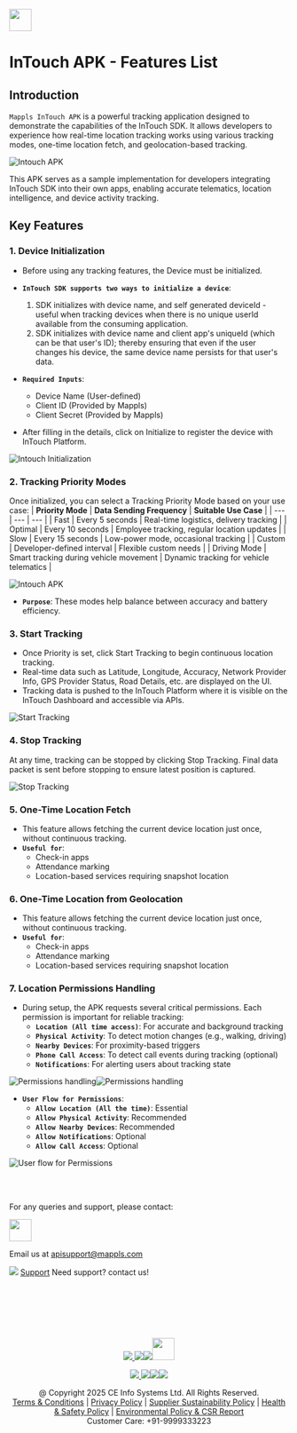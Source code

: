 [<img src="https://about.mappls.com/about/images/MAPPLS-MapmyIndia-logo.png" height="40"/> </p>](https://about.mappls.com/api/)

# InTouch APK - Features List

## **Introduction**

`Mappls InTouch APK` is a powerful tracking application designed to demonstrate the capabilities of the
InTouch SDK. It allows developers to experience how real-time location tracking works using various tracking
modes, one-time location fetch, and geolocation-based tracking.

![Intouch APK](/intouch_feature_list/docs/image1.jpg)

This APK serves as a sample implementation for developers integrating InTouch SDK into their own apps,
enabling accurate telematics, location intelligence, and device activity tracking.

## **Key Features**

### 1. **Device Initialization**
- Before using any tracking features, the Device must be initialized.
- **`InTouch SDK supports two ways to initialize a device`**:
   1. SDK initializes with device name, and self generated deviceId - useful when tracking devices when there is no unique userId available from the consuming application.
   2. SDK initializes with device name and client app's uniqueId (which can be that user's ID); thereby ensuring that even if the user changes his device, the same device name persists for that user's data.

- **`Required Inputs`**:
   - Device Name (User-defined)
   - Client ID (Provided by Mappls)
   - Client Secret (Provided by Mappls)
- After filling in the details, click on Initialize to register the device with InTouch Platform.

![Intouch Initialization](/intouch_feature_list/docs/Initialize_Intouch%20_apk.gif)

### 2. **Tracking Priority Modes**
   Once initialized, you can select a Tracking Priority Mode based on your use case:
   | **Priority Mode** | **Data Sending Frequency** | **Suitable Use Case** |
   | --- | --- | --- |
   | Fast | Every 5 seconds | Real-time logistics, delivery tracking |
   | Optimal | Every 10 seconds | Employee tracking, regular location updates |
   | Slow | Every 15 seconds | Low-power mode, occasional tracking |
   | Custom | Developer-defined interval | Flexible custom needs |
   | Driving Mode | Smart tracking during vehicle movement | Dynamic tracking for vehicle telematics |

![Intouch APK](/intouch_feature_list/docs/image2.png)

   - **`Purpose`**: These modes help balance between accuracy and battery efficiency.

### 3. **Start Tracking**
   - Once Priority is set, click Start Tracking to begin continuous location tracking.
   - Real-time data such as Latitude, Longitude, Accuracy, Network Provider Info, GPS Provider Status, Road Details, etc. are displayed on the UI.
   - Tracking data is pushed to the InTouch Platform where it is visible on the InTouch Dashboard and accessible via APIs.
  
![Start Tracking](/intouch_feature_list/docs/start_tracking.gif
)

### 4. **Stop Tracking**
   At any time, tracking can be stopped by clicking Stop Tracking. Final data packet is sent before stopping to ensure latest position is captured.

![Stop Tracking](/intouch_feature_list/docs/Stop_intouch_tracking.gif)

### 5. **One-Time Location Fetch**
   - This feature allows fetching the current device location just once, without continuous tracking.
   - **`Useful for`**:
      - Check-in apps
      - Attendance marking
      - Location-based services requiring snapshot location

### 6. **One-Time Location from Geolocation**
   - This feature allows fetching the current device location just once, without continuous tracking.
   - **`Useful for`**:
      - Check-in apps
      - Attendance marking
      - Location-based services requiring snapshot location
      
### 7. **Location Permissions Handling**
   - During setup, the APK requests several critical permissions. Each permission is important for reliable tracking:
      - **`Location (All time access)`**: For accurate and background tracking
      - **`Physical Activity`**: To detect motion changes (e.g., walking, driving)
      - **`Nearby Devices`**: For proximity-based triggers
      - **`Phone Call Access`**: To detect call events during tracking (optional)
      - **`Notifications`**: For alerting users about tracking state

![Permissions handling](/intouch_feature_list/docs/image3.png)![Permissions handling](/intouch_feature_list/docs/image4.png)

   - **`User Flow for Permissions`**:
      - **`Allow Location (All the time)`**: Essential
      - **`Allow Physical Activity`**: Recommended
      - **`Allow Nearby Devices`**: Recommended
      - **`Allow Notifications`**: Optional
      - **`Allow Call Access`**: Optional


![User flow for Permissions](/intouch_feature_list/docs/image5.png)


<br></br>

For any queries and support, please contact: 

[<img src="https://about.mappls.com/images/mappls-logo.svg" height="40"/> </p>](https://about.mappls.com/api/)
Email us at [apisupport@mappls.com](mailto:apisupport@mappls.com)


![](https://www.mapmyindia.com/api/img/icons/support.png)
[Support](https://about.mappls.com/contact/)
Need support? contact us!

<br></br>


<br></br>

[<p align="center"> <img src="https://www.mapmyindia.com/api/img/icons/stack-overflow.png"/> ](https://stackoverflow.com/questions/tagged/mappls-api)[![](https://www.mapmyindia.com/api/img/icons/blog.png)](https://about.mappls.com/blog/)[![](https://www.mapmyindia.com/api/img/icons/gethub.png)](https://github.com/Mappls-api)[<img src="https://mmi-api-team.s3.ap-south-1.amazonaws.com/API-Team/npm-logo.one-third%5B1%5D.png" height="40"/> </p>](https://www.npmjs.com/org/mapmyindia) 



[<p align="center"> <img src="https://www.mapmyindia.com/june-newsletter/icon4.png"/> ](https://www.facebook.com/Mapplsofficial)[![](https://www.mapmyindia.com/june-newsletter/icon2.png)](https://twitter.com/mappls)[![](https://www.mapmyindia.com/newsletter/2017/aug/llinkedin.png)](https://www.linkedin.com/company/mappls/)[![](https://www.mapmyindia.com/june-newsletter/icon3.png)](https://www.youtube.com/channel/UCAWvWsh-dZLLeUU7_J9HiOA)




<div align="center">@ Copyright 2025 CE Info Systems Ltd. All Rights Reserved.</div>

<div align="center"> <a href="https://about.mappls.com/api/terms-&-conditions">Terms & Conditions</a> | <a href="https://about.mappls.com/about/privacy-policy">Privacy Policy</a> | <a href="https://about.mappls.com/pdf/mapmyIndia-sustainability-policy-healt-labour-rules-supplir-sustainability.pdf">Supplier Sustainability Policy</a> | <a href="https://about.mappls.com/pdf/Health-Safety-Management.pdf">Health & Safety Policy</a> | <a href="https://about.mappls.com/pdf/Environment-Sustainability-Policy-CSR-Report.pdf">Environmental Policy & CSR Report</a>

<div align="center">Customer Care: +91-9999333223</div>




